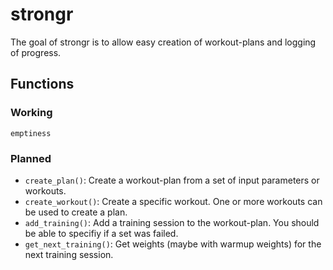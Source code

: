 
<!-- README.md is generated from README.Rmd. Please edit that file -->

# strongr

<!-- badges: start -->
<!-- badges: end -->

The goal of strongr is to allow easy creation of workout-plans and
logging of progress.

## Functions

### Working

`emptiness`

### Planned

-   `create_plan()`: Create a workout-plan from a set of input
    parameters or workouts.
-   `create_workout()`: Create a specific workout. One or more workouts
    can be used to create a plan.
-   `add_training()`: Add a training session to the workout-plan. You
    should be able to specifiy if a set was failed.
-   `get_next_training()`: Get weights (maybe with warmup weights) for
    the next training session.
